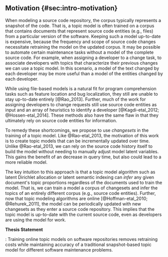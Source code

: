 ## Motivation {#sec:intro-motivation}

When modeling a source code repository, the corpus typically represents a
snapshot of the code.  That is, a topic model is often trained on a corpus that
contains documents that represent source code entities (e.g., files) from a
particular version of the software.  Keeping such a model up-to-date is
expensive, because the frequency and scope of source code changes necessitate
retraining the model on the updated corpus.  It may be possible to automate
certain maintenance tasks without a model of the complete source code.  For
example, when assigning a developer to a change task, to associate developers
with topics that characterize their previous changes we can use a topic model.
In this scenario, a model of the text changed by each developer may be more
useful than a model of the entities changed by each developer.

While using file-based models is a natural fit for program comprehension tasks
such as feature location and bug localization, they still are unable to stay
up-to-date entirely [@Rao_2013].  Further, much of the work for assigning
developers to change requests still use source code entities as input and an
array of heuristics to identify a developer [@Kagdi-etal_2012;
@Hossen-etal_2014].  These methods also have the same flaw in that they
ultimately rely on source code entities for information.

To remedy these shortcomings, we propose to use *changesets* in the training of
a topic model.  Like @Rao-etal_2013, the motivation of this work is to create
topic models that can be incrementally updated over time.  Unlike
@Rao-etal_2013, we can rely on the source code history itself to build the
model without needing to manually adjust model latent variables.  This gains
the benefit of an decrease in query time, but also could lead to a more
reliable model.

The key intuition to this approach is that a topic model algorithm such as
latent Dirichlet allocation or latent semantic indexing can *infer* any given
document's topic proportions regardless of the documents used to train the
model.  That is, we can train a model a corpus of changesets and infer the
topics of an entirely different corpus (e.g., source code entities).  Further,
now that topic modeling algorithms are online [@Hoffman-etal_2010;
@Rehurek_2011], the model can be periodically updated with new changesets as
they enter a source code repository.  This implies that the topic model is
up-to-date with the current source code, even as developers are using the model
for work.


**Thesis Statement**

:   Training online topic models on software repositories removes retraining
costs while maintaining accuracy of a traditional snapshot-based topic model
for different software maintenance problems.
